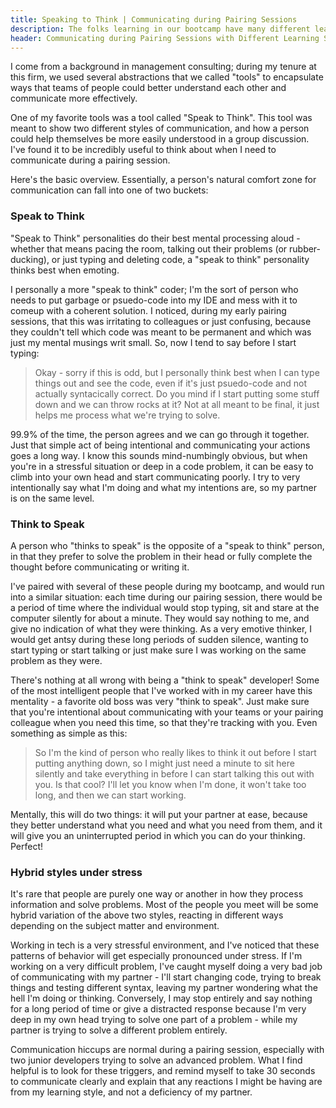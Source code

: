 ```yaml
---
title: Speaking to Think | Communicating during Pairing Sessions
description: The folks learning in our bootcamp have many different learning styles.
header: Communicating during Pairing Sessions with Different Learning Styles
---
```


I come from a background in management consulting; during my tenure at this firm, we used several abstractions that we called "tools" to encapsulate ways that teams of people could better understand each other and communicate more effectively.

One of my favorite tools was a tool called "Speak to Think". This tool was meant to show two different styles of communication, and how a person could help themselves be more easily understood in a group discussion. I've found it to be incredibly useful to think about when I need to communicate during a pairing session. 

Here's the basic overview. Essentially, a person's natural comfort zone for communication can fall into one of two buckets:

### Speak to Think

"Speak to Think" personalities do their best mental processing aloud - whether that means pacing the room, talking out their problems (or rubber-ducking), or just typing and deleting code, a "speak to think" personality thinks best when emoting. 

I personally a more "speak to think" coder; I'm the sort of person who needs to put garbage or psuedo-code into my IDE and mess with it to comeup with a coherent solution. I noticed, during my early pairing sessions, that this was irritating to colleagues or just confusing, because they couldn't tell which code was meant to be permanent and which was just my mental musings writ small. So, now I tend to say before I start typing:

> Okay - sorry if this is odd, but I personally think best when I can type things out and see the code, even if it's just psuedo-code and not actually syntacically correct. Do you mind if I start putting some stuff down and we can throw rocks at it? Not at all meant to be final, it just helps me process what we're trying to solve.

99.9% of the time, the person agrees and we can go through it together. Just that simple act of being intentional and communicating your actions goes a long way. I know this sounds mind-numbingly obvious, but when you're in a stressful situation or deep in a code problem, it can be easy to climb into your own head and start communicating poorly. I try to very intentionally say what I'm doing and what my intentions are, so my partner is on the same level.

### Think to Speak

A person who "thinks to speak" is the opposite of a "speak to think" person, in that they prefer to solve the problem in their head or fully complete the thought before communicating or writing it. 

I've paired with several of these people during my bootcamp, and would run into a similar situation: each time during our pairing session, there would be a period of time where the individual would stop typing, sit and stare at the computer silently for about a minute. They would say nothing to me, and give no indication of what they were thinking. As a very emotive thinker, I would get antsy during these long periods of sudden silence, wanting to start typing or start talking or just make sure I was working on the same problem as they were.

There's nothing at all wrong with being a "think to speak" developer! Some of the most intelligent people that I've worked with in my career have this mentality - a favorite old boss was very "think to speak". Just make sure that you're intentional about communicating with your teams or your pairing colleague when you need this time, so that they're tracking with you. Even something as simple as this:

> So I'm the kind of person who really likes to think it out before I start putting anything down, so I might just need a minute to sit here silently and take everything in before I can start talking this out with you. Is that cool? I'll let you know when I'm done, it won't take too long, and then we can start working.

Mentally, this will do two things: it will put your partner at ease, because they better understand what you need and what you need from them, and it will give you an uninterrupted period in which you can do your thinking. Perfect!

### Hybrid styles under stress

It's rare that people are purely one way or another in how they process information and solve problems. Most of the people you meet will be some hybrid variation of the above two styles, reacting in different ways depending on the subject matter and environment.

Working in tech is a very stressful environment, and I've noticed that these patterns of behavior will get especially pronounced under stress. If I'm working on a very difficult problem, I've caught myself doing a very bad job of communicating with my partner - I'll start changing code, trying to break things and testing different syntax, leaving my partner wondering what the hell I'm doing or thinking. Conversely, I may stop entirely and say nothing for a long period of time or give a distracted response because I'm very deep in my own head trying to solve one part of a problem - while my partner is trying to solve a different problem entirely.

Communication hiccups are normal during a pairing session, especially with two junior developers trying to solve an advanced problem. What I find helpful is to look for these triggers, and remind myself to take 30 seconds to communicate clearly and explain that any reactions I might be having are from my learning style, and not a deficiency of my partner.
